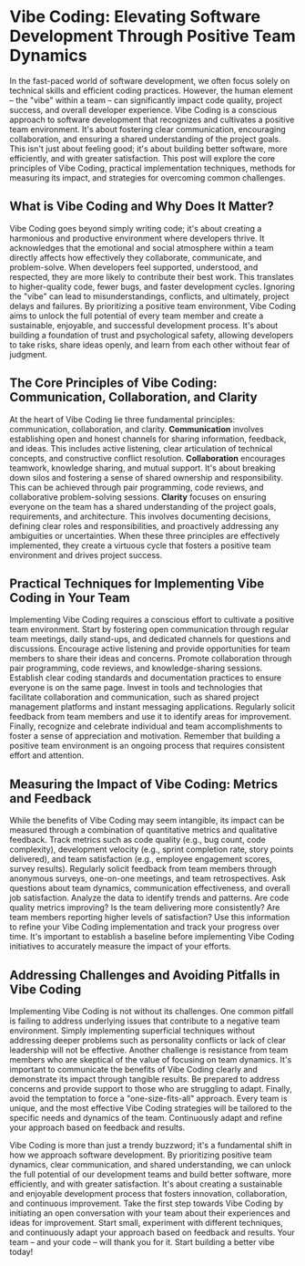 # Vibe Coding: Elevating Software Development Through Positive Team Dynamics

In the fast-paced world of software development, we often focus solely on technical skills and efficient coding practices. However, the human element – the "vibe" within a team – can significantly impact code quality, project success, and overall developer experience. Vibe Coding is a conscious approach to software development that recognizes and cultivates a positive team environment. It's about fostering clear communication, encouraging collaboration, and ensuring a shared understanding of the project goals. This isn't just about feeling good; it's about building better software, more efficiently, and with greater satisfaction. This post will explore the core principles of Vibe Coding, practical implementation techniques, methods for measuring its impact, and strategies for overcoming common challenges.

## What is Vibe Coding and Why Does It Matter?

Vibe Coding goes beyond simply writing code; it's about creating a harmonious and productive environment where developers thrive. It acknowledges that the emotional and social atmosphere within a team directly affects how effectively they collaborate, communicate, and problem-solve. When developers feel supported, understood, and respected, they are more likely to contribute their best work. This translates to higher-quality code, fewer bugs, and faster development cycles. Ignoring the "vibe" can lead to misunderstandings, conflicts, and ultimately, project delays and failures. By prioritizing a positive team environment, Vibe Coding aims to unlock the full potential of every team member and create a sustainable, enjoyable, and successful development process. It's about building a foundation of trust and psychological safety, allowing developers to take risks, share ideas openly, and learn from each other without fear of judgment.

## The Core Principles of Vibe Coding: Communication, Collaboration, and Clarity

At the heart of Vibe Coding lie three fundamental principles: communication, collaboration, and clarity. **Communication** involves establishing open and honest channels for sharing information, feedback, and ideas. This includes active listening, clear articulation of technical concepts, and constructive conflict resolution. **Collaboration** encourages teamwork, knowledge sharing, and mutual support. It's about breaking down silos and fostering a sense of shared ownership and responsibility. This can be achieved through pair programming, code reviews, and collaborative problem-solving sessions. **Clarity** focuses on ensuring everyone on the team has a shared understanding of the project goals, requirements, and architecture. This involves documenting decisions, defining clear roles and responsibilities, and proactively addressing any ambiguities or uncertainties. When these three principles are effectively implemented, they create a virtuous cycle that fosters a positive team environment and drives project success.

## Practical Techniques for Implementing Vibe Coding in Your Team

Implementing Vibe Coding requires a conscious effort to cultivate a positive team environment. Start by fostering open communication through regular team meetings, daily stand-ups, and dedicated channels for questions and discussions. Encourage active listening and provide opportunities for team members to share their ideas and concerns. Promote collaboration through pair programming, code reviews, and knowledge-sharing sessions. Establish clear coding standards and documentation practices to ensure everyone is on the same page. Invest in tools and technologies that facilitate collaboration and communication, such as shared project management platforms and instant messaging applications. Regularly solicit feedback from team members and use it to identify areas for improvement. Finally, recognize and celebrate individual and team accomplishments to foster a sense of appreciation and motivation. Remember that building a positive team environment is an ongoing process that requires consistent effort and attention.

## Measuring the Impact of Vibe Coding: Metrics and Feedback

While the benefits of Vibe Coding may seem intangible, its impact can be measured through a combination of quantitative metrics and qualitative feedback. Track metrics such as code quality (e.g., bug count, code complexity), development velocity (e.g., sprint completion rate, story points delivered), and team satisfaction (e.g., employee engagement scores, survey results). Regularly solicit feedback from team members through anonymous surveys, one-on-one meetings, and team retrospectives. Ask questions about team dynamics, communication effectiveness, and overall job satisfaction. Analyze the data to identify trends and patterns. Are code quality metrics improving? Is the team delivering more consistently? Are team members reporting higher levels of satisfaction? Use this information to refine your Vibe Coding implementation and track your progress over time. It's important to establish a baseline before implementing Vibe Coding initiatives to accurately measure the impact of your efforts.

## Addressing Challenges and Avoiding Pitfalls in Vibe Coding

Implementing Vibe Coding is not without its challenges. One common pitfall is failing to address underlying issues that contribute to a negative team environment. Simply implementing superficial techniques without addressing deeper problems such as personality conflicts or lack of clear leadership will not be effective. Another challenge is resistance from team members who are skeptical of the value of focusing on team dynamics. It's important to communicate the benefits of Vibe Coding clearly and demonstrate its impact through tangible results. Be prepared to address concerns and provide support to those who are struggling to adapt. Finally, avoid the temptation to force a "one-size-fits-all" approach. Every team is unique, and the most effective Vibe Coding strategies will be tailored to the specific needs and dynamics of the team. Continuously adapt and refine your approach based on feedback and results.

Vibe Coding is more than just a trendy buzzword; it's a fundamental shift in how we approach software development. By prioritizing positive team dynamics, clear communication, and shared understanding, we can unlock the full potential of our development teams and build better software, more efficiently, and with greater satisfaction. It's about creating a sustainable and enjoyable development process that fosters innovation, collaboration, and continuous improvement. Take the first step towards Vibe Coding by initiating an open conversation with your team about their experiences and ideas for improvement. Start small, experiment with different techniques, and continuously adapt your approach based on feedback and results. Your team – and your code – will thank you for it. Start building a better vibe today!